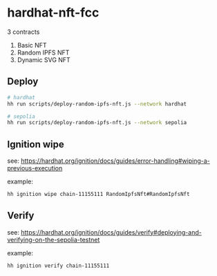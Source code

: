 # hardhat-nft-fcc

3 contracts

1. Basic NFT
2. Random IPFS NFT
3. Dynamic SVG NFT

## Deploy

```bash
# hardhat
hh run scripts/deploy-random-ipfs-nft.js --network hardhat

# sepolia
hh run scripts/deploy-random-ipfs-nft.js --network sepolia
```

## Ignition wipe

see: https://hardhat.org/ignition/docs/guides/error-handling#wiping-a-previous-execution

example:

```bash
hh ignition wipe chain-11155111 RandomIpfsNft#RandomIpfsNft
```

## Verify

see: https://hardhat.org/ignition/docs/guides/verify#deploying-and-verifying-on-the-sepolia-testnet

example:

```bash
hh ignition verify chain-11155111
```
